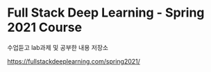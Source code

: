# Full Stack Deep Learning - Spring 2021 Course 

수업듣고 lab과제 및 공부한 내용 저장소

https://fullstackdeeplearning.com/spring2021/
